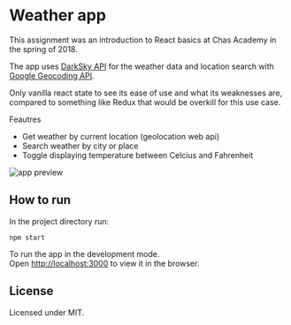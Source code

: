 # Weather app

This assignment was an introduction to React basics at Chas Academy in the spring of 2018.

The app uses [DarkSky API](https://darksky.net) for the weather data and location search with [Google Geocoding API](https://developers.google.com/maps/documentation/geocoding/start).

Only vanilla react state to see its ease of use and what its weaknesses are, compared to something like Redux that would be overkill for this use case.

Feautres

- Get weather by current location (geolocation web api)
- Search weather by city or place
- Toggle displaying temperature between Celcius and Fahrenheit

![app preview](https://res.cloudinary.com/dvodhv3js/image/upload/v1526879823/GITREPOS/Screen_Shot_2018-05-21_at_06.58.59.png)

## How to run

In the project directory run:

    npm start

To run the app in the development mode.<br>
Open [http://localhost:3000](http://localhost:3000) to view it in the browser.

## License

Licensed under MIT.

